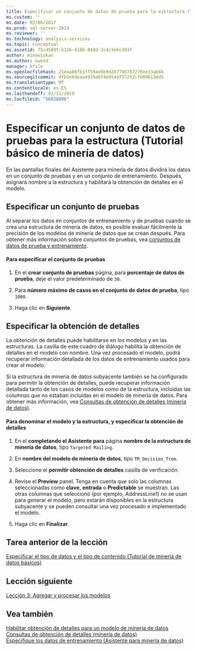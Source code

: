 ```yaml
---
title: Especificar un conjunto de datos de prueba para la estructura (Tutorial de minería de datos básicos) | Microsoft Docs
ms.custom: ''
ms.date: 03/06/2017
ms.prod: sql-server-2014
ms.reviewer: ''
ms.technology: analysis-services
ms.topic: conceptual
ms.assetid: 75cd508f-b126-418b-848d-3c4c3e6c303f
author: minewiskan
ms.author: owend
manager: kfile
ms.openlocfilehash: 21eaa86fb1ff594e8b9d2b779b787276ee13ab4b
ms.sourcegitcommit: dfb1e6deaa4919a0f4e654af57252cfb09613dd5
ms.translationtype: MT
ms.contentlocale: es-ES
ms.lasthandoff: 02/11/2019
ms.locfileid: "56028896"
---
```

# <a name="specifying-a-testing-data-set-for-the-structure-basic-data-mining-tutorial"></a>Especificar un conjunto de datos de pruebas para la estructura (Tutorial básico de minería de datos)
  En las pantallas finales del Asistente para minería de datos dividirá los datos en un conjunto de pruebas y en un conjunto de entrenamiento. Después, asignará nombre a la estructura y habilitará la obtención de detalles en el modelo.  
  
## <a name="specifying-a-testing-set"></a>Especificar un conjunto de pruebas  
 Al separar los datos en conjuntos de entrenamiento y de pruebas cuando se crea una estructura de minería de datos, es posible evaluar fácilmente la precisión de los modelos de minería de datos que se crean después. Para obtener más información sobre conjuntos de pruebas, vea [conjuntos de datos de prueba y entrenamiento](../../2014/analysis-services/data-mining/training-and-testing-data-sets.md).  
  
#### <a name="to-specify-the-testing-set"></a>Para especificar el conjunto de pruebas  
  
1.  En el **crear conjunto de pruebas** página, para **porcentaje de datos de prueba**, deje el valor predeterminado de `30`.  
  
2.  Para **número máximo de casos en el conjunto de datos de prueba**, tipo `1000`.  
  
3.  Haga clic en **Siguiente**.  
  
## <a name="specifying-drillthrough"></a>Especificar la obtención de detalles  
 La obtención de detalles puede habilitarse en los modelos y en las estructuras. La casilla de este cuadro de diálogo habilita la obtención de detalles en el modelo con nombre. Una vez procesado el modelo, podrá recuperar información detallada de los datos de entrenamiento usados para crear el modelo.  
  
 Si la estructura de minería de datos subyacente también se ha configurado para permitir la obtención de detalles, puede recuperar información detallada tanto de los casos de modelos como de la estructura, incluidas las columnas que no estaban incluidas en el modelo de minería de datos. Para obtener más información, vea [Consultas de obtención de detalles &#40;minería de datos&#41;](../../2014/analysis-services/data-mining/drillthrough-queries-data-mining.md).  
  
#### <a name="to-name-the-model-and-structure-and-specify-drillthrough"></a>Para denominar el modelo y la estructura, y especificar la obtención de detalles  
  
1.  En el **completando el Asistente para** página **nombre de la estructura de minería de datos**, tipo `Targeted Mailing`.  
  
2.  En **nombre del modelo de minería de datos**, tipo `TM_Decision_Tree`.  
  
3.  Seleccione el **permitir obtención de detalles** casilla de verificación.  
  
4.  Revise el **Preview** panel. Tenga en cuenta que solo las columnas seleccionadas como **clave**, **entrada** o **Predictable** se muestran. Las otras columnas que seleccionó (por ejemplo, AddressLine1) no se usan para generar el modelo, pero estarán disponibles en la estructura subyacente y se pueden consultar una vez procesado e implementado el modelo.  
  
5.  Haga clic en **Finalizar**.  
  
## <a name="previous-task-in-lesson"></a>Tarea anterior de la lección  
 [Especificar el tipo de datos y el tipo de contenido &#40;Tutorial de minería de datos básicos&#41;](../../2014/tutorials/specifying-the-data-type-and-content-type-basic-data-mining-tutorial.md)  
  
## <a name="next-lesson"></a>Lección siguiente  
 [Lección 3: Agregar y procesar los modelos](../../2014/tutorials/lesson-3-adding-and-processing-models.md)  
  
## <a name="see-also"></a>Vea también  
 [Habilitar obtención de detalles para un modelo de minería de datos](../../2014/analysis-services/data-mining/enable-drillthrough-for-a-mining-model.md)   
 [Consultas de obtención de detalles &#40;minería de datos&#41;](../../2014/analysis-services/data-mining/drillthrough-queries-data-mining.md)   
 [Especifique los datos de entrenamiento &#40;Asistente para minería de datos&#41;](../../2014/analysis-services/specify-the-training-data-data-mining-wizard.md)  
  
  
